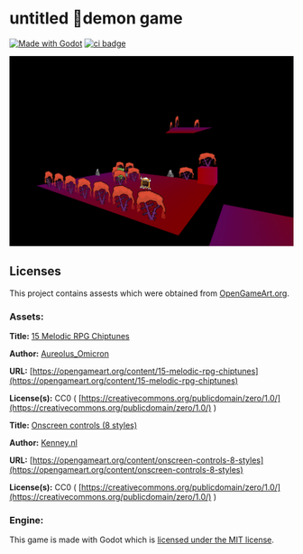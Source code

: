 
# untitled 👿demon game
[![Made with Godot](https://img.shields.io/badge/Made%20with-Godot-478CBF?style=flat&logo=godot%20engine&logoColor=white)](https://godotengine.org) [![ci badge](https://github.com/MarmadileManteater/MyDemonBestiary/actions/workflows/godot-ci.yml/badge.svg)](https://github.com/MarmadileManteater/MyDemonBestiary/actions/workflows/godot-ci.yml)

![red forest](./images/screenshots/red-forest1-b.png)

## Licenses

This project contains assests which were obtained from [OpenGameArt.org](https://opengameart.org).

### Assets:

**Title:** [15 Melodic RPG Chiptunes](https://opengameart.org/content/15-melodic-rpg-chiptunes)

**Author:** [Aureolus_Omicron](https://opengameart.org/users/aureolusomicron)

**URL:** [https://opengameart.org/content/15-melodic-rpg-chiptunes](https://opengameart.org/content/15-melodic-rpg-chiptunes)

**License(s):** CC0 ( [https://creativecommons.org/publicdomain/zero/1.0/](https://creativecommons.org/publicdomain/zero/1.0/) )

**Title:** [Onscreen controls (8 styles)](https://opengameart.org/content/onscreen-controls-8-styles)

**Author:** [Kenney.nl](https://www.kenney.nl)

**URL:** [https://opengameart.org/content/onscreen-controls-8-styles](https://opengameart.org/content/onscreen-controls-8-styles)

**License(s):** CC0 ( [https://creativecommons.org/publicdomain/zero/1.0/](https://creativecommons.org/publicdomain/zero/1.0/) )


### Engine:

This game is made with Godot which is [licensed under the MIT license](https://godotengine.org/license/).
